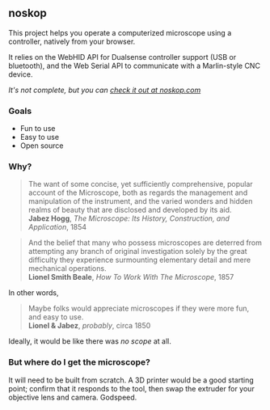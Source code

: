 ## noskop

This project helps you operate a computerized microscope using a controller, natively from your browser.

It relies on the WebHID API for Dualsense controller support (USB or bluetooth), and the Web Serial API to communicate with a Marlin-style CNC device.

_It's not complete, but you can [check it out at noskop.com](https://noskop.com)_

### Goals

- Fun to use
- Easy to use
- Open source

### Why?

> The want of some concise, yet sufficiently comprehensive, popular account of the Microscope, both as regards the management and manipulation of the instrument, and the varied wonders and hidden realms of beauty that are disclosed and developed by its aid.<br/>**Jabez Hogg**, _The Microscope: Its History, Construction, and Application_, 1854

> And the belief that many who possess microscopes are deterred from attempting any branch of original investigation solely by the great difficulty they experience surmounting elementary detail and mere mechanical operations.<br/>**Lionel Smith Beale**, _How To Work With The Microscope_, 1857

In other words,

> Maybe folks would appreciate microscopes if they were more fun, and easy to use.<br/>**Lionel & Jabez**, _probably_, circa 1850

Ideally, it would be like there was _no scope_ at all.

### But where do I get the microscope?

It will need to be built from scratch. A 3D printer would be a good starting point; confirm that it responds to the tool, then swap the extruder for your objective lens and camera. Godspeed.
